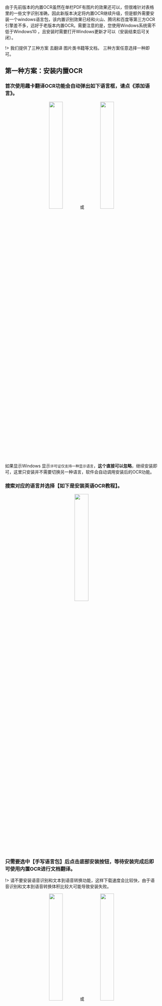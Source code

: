 由于先前版本的内置OCR虽然在单栏PDF有图片的效果还可以，但很难针对表格里的一些文字识别准确，因此新版本决定将内置OCR继续升级，但是额外需要安装一个windows语言包，该内置识别效果已经和火山、腾讯和百度等第三方OCR引擎差不多，远好于老版本内置OCR。需要注意的是，您使用Windows系统需不低于Windows10 ，且安装时需要打开Windows更新才可以（安装结束后可关闭）。

!> 我们提供了三种方案 去翻译 图片类书籍等文档， 三种方案任意选择一种即可。

##  第一种方案：安装内置OCR 

### 首次使用趣卡翻译OCR功能会自动弹出如下语言框，请点《添加语言》。

<div align='center'><img  style="width:30%;" src="https://zanzhu.malizheng.com/manual/docs/oss/640.png" />
或<img  style="width:30%;" src="https://zanzhu.malizheng.com/manual/docs/oss/WX20231123x.png" /></div> 

如果显示Windows 显示`许可证仅支持一种显示语言`，**这个直接可以忽略**，继续安装即可，这里只安装并不需要切换另一种语言，软件会自动调用安装后的OCR功能。


### 搜索对应的语言并选择【如下是安装英语OCR教程】。

<div align='center'><img  style="width:30%;" src="https://zanzhu.malizheng.com/manual/docs/oss/6401.png" /></div> 

### 只需要选中【手写语言包】后点击底部安装按钮，等待安装完成后即可使用内置OCR进行文档翻译。

!> 请不要安装语音识别和文本到语音转换功能，这样下载速度会比较快，由于语音识别和文本到语音转换体积比较大可能导致安装失败。
<div align='center'><img  style="width:30%;" src="https://zanzhu.malizheng.com/manual/docs/oss/fa620078fab0b057aabf58be447f9433.png" />
或<img  style="width:30%;" src="https://zanzhu.malizheng.com/manual/docs/oss/6402.png" /></div> 

### 可以【windows10】双击点击选项 或者【windows11】右键查看安装进度
<div align='center'><img  style="width:30%;" src="https://zanzhu.malizheng.com/manual/docs/oss/f4cfe965f42bc230b937ee87562a22b9.png" /></div> 

#### 若出现很抱歉,我们无法安装此功能。你可以稍后重试。错误代码: 0x80070422等，通常打开windows更新，然后更新一下重启即可解决。 若仍提示下载失败，您可以通过如下二维码联系解决或者参考剩余的两种方案即可。

<center><img src=" https://zanzhu.malizheng.com/qrcode.png" width="200"></center>


## 第二种方案：当然你也可以选择 第三方在线OCR填入趣卡翻译中使用OCR 翻译功能 

| 服务 | 免费额度 |  说明 |
| :-- | :-- |  :-- |
| 内置 | 不限 | 无需申请，只需安装Windows语言包即可 |
| OCR SPACE | 每月25000页| 每个邮箱可以申请一个，[点此申请](service/ocr/space)|
| 腾讯翻译| 每月10000页 | 需申请密钥，[点此申请](service/translate/tencent.md)|
| 腾讯| 每月8000次 | 需申请密钥，[点此申请](service/ocr/tencent.md) |
| 百度 | 每月7000页 | 需申请密钥，[点此申请](service/ocr/baidu.md)|
| 火山| 共计10000次 |需申请密钥，[点此申请](service/ocr/huoshan.md) |
| 百度翻译 | 每月10000页| 申请方式和申请百度翻译教程类似，将百度通用文本翻译改成图片翻译即可，[点此申请](service/translate/baidu)|

>腾讯翻译和百度翻译的图片翻译接口由于该翻译接口无法进行段落排版，翻译结果是每行一个结果，会影响翻译准确性，我们对OCR结果重新进行排版，然后使用您选择的翻译器进行翻译。

## 第三种方案：可以先使用第三方OCR工具去将文本不可复制的PDF文件转换成文本可复制的PDF文件后使用趣卡翻译

Adobe Pro DC 下载地址：https://pan.quark.cn/s/9a2f72d76013#/list/share  安装教程地址：https://www.hezibuluo.com/141690.html

Abbay OCR下载地址
https://pan.quark.cn/s/bb5d08fc0046#/list/share

具体Adobe Pro DC 使用流程参考这个教程，剩下Abbay使用流程大致相同。
https://zanzhu.malizheng.com/manual/docs/#/question/pdfocr 


总体建议：
如果文件比较清楚的话，使用自带的OCR功能效果还是比较好的。如果文档图片不是很清楚，建议先使用第三方OCR工具将不可复制的PDF文件转换成可复制的PDF文件后翻译。